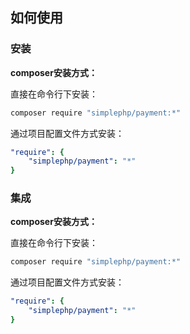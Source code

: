 ## 如何使用

### 安装

**composer安装方式：**

直接在命令行下安装：

```bash
composer require "simplephp/payment:*"
```

通过项目配置文件方式安装：

```yaml
"require": {
    "simplephp/payment": "*"
}
```


### 集成

**composer安装方式：**

直接在命令行下安装：

```bash
composer require "simplephp/payment:*"
```

通过项目配置文件方式安装：

```yaml
"require": {
    "simplephp/payment": "*"
}
```